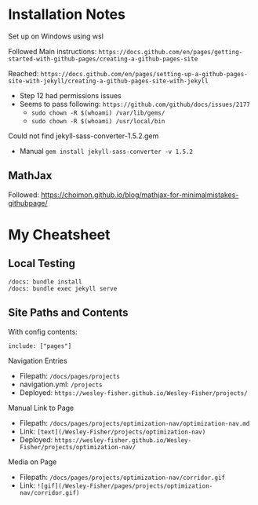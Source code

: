 
# Installation Notes

Set up on Windows using wsl

Followed Main instructions: `https://docs.github.com/en/pages/getting-started-with-github-pages/creating-a-github-pages-site`

Reached: `https://docs.github.com/en/pages/setting-up-a-github-pages-site-with-jekyll/creating-a-github-pages-site-with-jekyll`
- Step 12 had permissions issues
- Seems to pass following: `https://github.com/github/docs/issues/2177`
  - `sudo chown -R $(whoami) /var/lib/gems/`
  - `sudo chown -R $(whoami) /usr/local/bin`

Could not find jekyll-sass-converter-1.5.2.gem
- Manual `gem install jekyll-sass-converter -v 1.5.2`

## MathJax

Followed: https://choimon.github.io/blog/mathjax-for-minimalmistakes-githubpage/


# My Cheatsheet

## Local Testing

```
/docs: bundle install
/docs: bundle exec jekyll serve
```

## Site Paths and Contents

With config contents:
```
include: ["pages"]
```

Navigation Entries
* Filepath: `/docs/pages/projects`
* navigation.yml: `/projects`
* Deployed: `https://wesley-fisher.github.io/Wesley-Fisher/projects/`

Manual Link to Page
* Filepath: `/docs/pages/projects/optimization-nav/optimization-nav.md`
* Link: `[text](/Wesley-Fisher/projects/optimization-nav)`
* Deployed: `https://wesley-fisher.github.io/Wesley-Fisher/projects/optimization-nav/`

Media on Page
* Filepath: `/docs/pages/projects/optimization-nav/corridor.gif`
* Link: `![gif](/Wesley-Fisher/pages/projects/optimization-nav/corridor.gif)`
